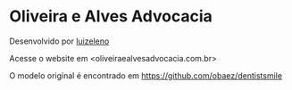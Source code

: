 # Oliveira e Alves Advocacia

Desenvolvido por [luizeleno](https://github.com/luizeleno)

Acesse o website em <oliveiraealvesadvocacia.com.br>

O modelo original é encontrado em https://github.com/obaez/dentistsmile
